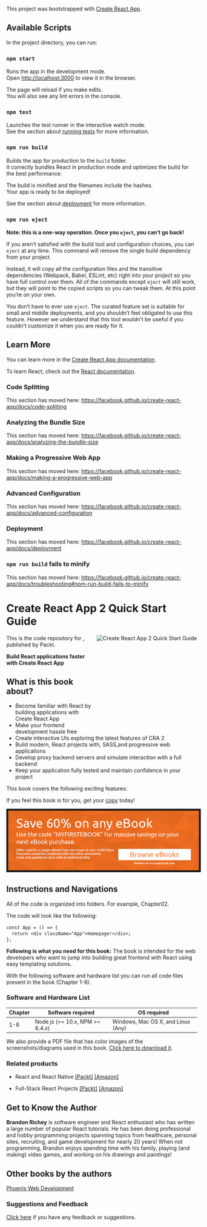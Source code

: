 This project was bootstrapped with [Create React App](https://github.com/facebook/create-react-app).

## Available Scripts

In the project directory, you can run:

### `npm start`

Runs the app in the development mode.<br>
Open [http://localhost:3000](http://localhost:3000) to view it in the browser.

The page will reload if you make edits.<br>
You will also see any lint errors in the console.

### `npm test`

Launches the test runner in the interactive watch mode.<br>
See the section about [running tests](https://facebook.github.io/create-react-app/docs/running-tests) for more information.

### `npm run build`

Builds the app for production to the `build` folder.<br>
It correctly bundles React in production mode and optimizes the build for the best performance.

The build is minified and the filenames include the hashes.<br>
Your app is ready to be deployed!

See the section about [deployment](https://facebook.github.io/create-react-app/docs/deployment) for more information.

### `npm run eject`

**Note: this is a one-way operation. Once you `eject`, you can’t go back!**

If you aren’t satisfied with the build tool and configuration choices, you can `eject` at any time. This command will remove the single build dependency from your project.

Instead, it will copy all the configuration files and the transitive dependencies (Webpack, Babel, ESLint, etc) right into your project so you have full control over them. All of the commands except `eject` will still work, but they will point to the copied scripts so you can tweak them. At this point you’re on your own.

You don’t have to ever use `eject`. The curated feature set is suitable for small and middle deployments, and you shouldn’t feel obligated to use this feature. However we understand that this tool wouldn’t be useful if you couldn’t customize it when you are ready for it.

## Learn More

You can learn more in the [Create React App documentation](https://facebook.github.io/create-react-app/docs/getting-started).

To learn React, check out the [React documentation](https://reactjs.org/).

### Code Splitting

This section has moved here: https://facebook.github.io/create-react-app/docs/code-splitting

### Analyzing the Bundle Size

This section has moved here: https://facebook.github.io/create-react-app/docs/analyzing-the-bundle-size

### Making a Progressive Web App

This section has moved here: https://facebook.github.io/create-react-app/docs/making-a-progressive-web-app

### Advanced Configuration

This section has moved here: https://facebook.github.io/create-react-app/docs/advanced-configuration

### Deployment

This section has moved here: https://facebook.github.io/create-react-app/docs/deployment

### `npm run build` fails to minify

This section has moved here: https://facebook.github.io/create-react-app/docs/troubleshooting#npm-run-build-fails-to-minify
# Create React App 2 Quick Start Guide	

<a href="https://www.packtpub.com/application-development/create-react-app-2-quick-start-guide"><img src="https://www.packtpub.com/sites/default/files/B13064_1.png" alt="Create React App 2 Quick Start Guide" height="256px" align="right"></a>

This is the code repository for [](https://www.packtpub.com/application-development/create-react-app-2-quick-start-guide?utm_source=github&utm_medium=repository&utm_campaign=), published by Packt.

**Build React applications faster with Create React App**

## What is this book about?
* Become familiar with React by building applications with Create React App
* Make your frontend development hassle free
* Create interactive UIs exploring the latest features of CRA 2
* Build modern, React projects with, SASS,and progressive web applications
* Develop proxy backend servers and simulate interaction with a full backend
* Keep your application fully tested and maintain confidence in your project

This book covers the following exciting features:


If you feel this book is for you, get your [copy](https://www.amazon.com/dp/178995276X) today!

<a href="https://www.packtpub.com/?utm_source=github&utm_medium=banner&utm_campaign=GitHubBanner"><img src="https://raw.githubusercontent.com/PacktPublishing/GitHub/master/GitHub.png" 
alt="https://www.packtpub.com/" border="5" /></a>

## Instructions and Navigations
All of the code is organized into folders. For example, Chapter02.

The code will look like the following:
```
const App = () => {
  return <div className="App">Homepage!</div>;
};
```

**Following is what you need for this book:**
The book is intended for the web developers who want to jump into building great frontend with React using easy templating solutions.

With the following software and hardware list you can run all code files present in the book (Chapter 1-8).
### Software and Hardware List
| Chapter | Software required | OS required |
| -------- | ------------------------------------ | ----------------------------------- |
| 1-8 | Node.js (>= 10.x, NPM >= 6.4.x) | Windows, Mac OS X, and Linux (Any) |

We also provide a PDF file that has color images of the screenshots/diagrams used in this book. [Click here to download it](https://www.packtpub.com/sites/default/files/downloads/9781789952766_ColorImages.pdf).

### Related products
* React and React Native [[Packt]](https://www.packtpub.com/web-development/react-and-react-native?utm_source=github&utm_medium=repository&utm_campaign=9781786465658 ) [[Amazon]](https://www.amazon.com/dp/1786465655)

* Full-Stack React Projects [[Packt]](https://www.packtpub.com/web-development/full-stack-react-projects?utm_source=github&utm_medium=repository&utm_campaign=9781788835534 ) [[Amazon]](https://www.amazon.com/dp/1788835530)


## Get to Know the Author
**Brandon Richey**
 is software engineer and React enthusiast who has written a large number of popular React tutorials. He has been doing professional and hobby programming projects spanning topics from healthcare, personal sites, recruiting, and game development for nearly 20 years! When not programming, Brandon enjoys spending time with his family, playing (and making) video games, and working on his drawings and paintings!



## Other books by the authors
[Phoenix Web Development](https://www.packtpub.com/web-development/phoenix-web-development?utm_source=github&utm_medium=repository&utm_campaign=9781787284197 )


### Suggestions and Feedback
[Click here](https://docs.google.com/forms/d/e/1FAIpQLSdy7dATC6QmEL81FIUuymZ0Wy9vH1jHkvpY57OiMeKGqib_Ow/viewform) if you have any feedback or suggestions.


